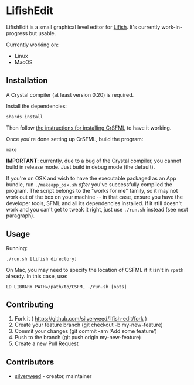# LifishEdit
LifishEdit is a small graphical level editor for [Lifish](https://github.com/silverweed/lifish).
It's currently work-in-progress but usable.

Currently working on:
- Linux
- MacOS

## Installation

A Crystal compiler (at least version 0.20) is required.

Install the dependencies:

```
shards install
```

Then follow [the instructions for installing CrSFML](https://github.com/oprypin/crsfml/blob/master/README.md) to
have it working.

Once you're done setting up CrSFML, build the program:

```
make
```

**IMPORTANT**: currently, due to a bug of the Crystal compiler, you cannot build in release mode. Just build
in debug mode (the default).

If you're on OSX and wish to have the executable packaged as an App bundle, run `./makeapp_osx.sh` *after* you've
successfully compiled the program. The script belongs to the "works for me" family, so it may not work out of the
box on your machine -- in that case, ensure you have the developer tools, SFML and all its dependencies installed.
If it still doesn't work and you can't get to tweak it right, just use `./run.sh` instead (see next paragraph).

## Usage

Running:

```
./run.sh [lifish directory]
```

On Mac, you may need to specify the location of CSFML if it isn't in `rpath` already.
In this case, use:

```
LD_LIBRARY_PATH=/path/to/CSFML ./run.sh [opts]
```

## Contributing

1. Fork it ( https://github.com/silverweed/lifish-edit/fork )
2. Create your feature branch (git checkout -b my-new-feature)
3. Commit your changes (git commit -am 'Add some feature')
4. Push to the branch (git push origin my-new-feature)
5. Create a new Pull Request

## Contributors

- [silverweed](https://github.com/silverweed) - creator, maintainer
